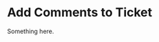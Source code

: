 [title]: # (Add Comments to Ticket)
[tags]: # (XXX)
[priority]: # (5973)
# Add Comments to Ticket
Something here.
